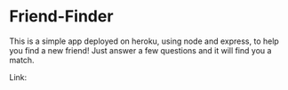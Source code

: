 # Friend-Finder

This is a simple app deployed on heroku, using node and express, to help you find a new friend! Just answer a few questions and it will find you a match.

Link: 
